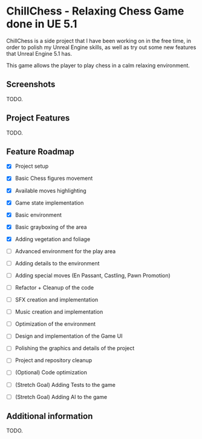# ChillChess - Relaxing Chess Game done in UE 5.1

ChillChess is a side project that I have been working on in the free time, in order to polish my Unreal Engine skills, as well as try out some new features that Unreal Engine 5.1 has.

This game allows the player to play chess in a calm relaxing environment.

## Screenshots 

TODO.

## Project Features

TODO.

## Feature Roadmap

- [x] Project setup
- [x] Basic Chess figures movement
- [x] Available moves highlighting 
- [x] Game state implementation
- [x] Basic environment
- [x] Basic grayboxing of the area
- [x] Adding vegetation and foliage
- [ ] Advanced environment for the play area
- [ ] Adding details to the environment
- [ ] Adding special moves (En Passant, Castling, Pawn Promotion)
- [ ] Refactor + Cleanup of the code
- [ ] SFX creation and implementation
- [ ] Music creation and implementation
- [ ] Optimization of the environment
- [ ] Design and implementation of the Game UI
- [ ] Polishing the graphics and details of the project
- [ ] Project and repository cleanup
- [ ] (Optional) Code optimization 
- [ ] (Stretch Goal) Adding Tests to the game
- [ ] (Stretch Goal) Adding AI to the game


## Additional information

TODO.